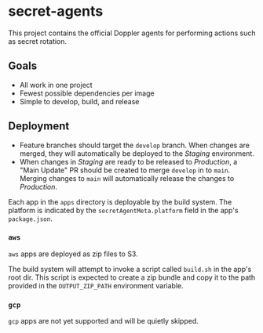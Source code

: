 # secret-agents

This project contains the official Doppler agents for performing actions such as secret rotation.

## Goals

- All work in one project
- Fewest possible dependencies per image
- Simple to develop, build, and release

## Deployment

- Feature branches should target the `develop` branch. When changes are merged, they will automatically be deployed to the _Staging_ environment.
- When changes in _Staging_ are ready to be released to _Production_, a "Main Update" PR should be created to merge `develop` in to `main`. Merging changes to `main` will automatically release the changes to _Production_.

Each app in the `apps` directory is deployable by the build system.
The platform is indicated by the `secretAgentMeta.platform` field in the app's `package.json`.

### `aws`

`aws` apps are deployed as zip files to S3.

The build system will attempt to invoke a script called `build.sh` in the app's root dir. This script is expected to create a zip bundle and copy it to the path provided in the `OUTPUT_ZIP_PATH` environment variable.

### `gcp`

`gcp` apps are not yet supported and will be quietly skipped.
